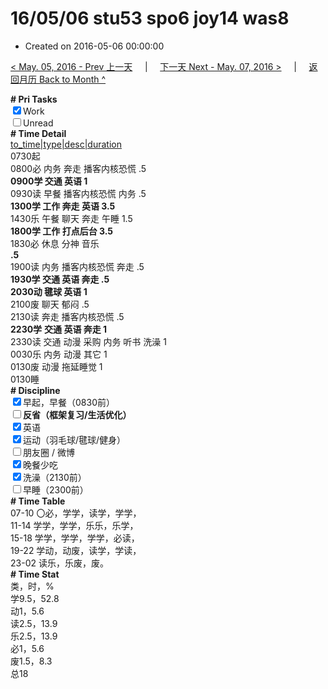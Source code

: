 # 16/05/06 stu53 spo6 joy14 was8

- Created on 2016-05-06 00:00:00

[< May. 05, 2016 - Prev 上一天](_archived/lifelogs/2016/05/d05.md) &nbsp; &nbsp; | &nbsp; &nbsp; [下一天 Next - May. 07, 2016 >](_archived/lifelogs/2016/05/d07.md) &nbsp; &nbsp; |  &nbsp; &nbsp; [返回月历 Back to Month ^](_archived/lifelogs/2016/05/index.md)
<br/><div><b># Pri Tasks</b></div><div><input checked="true" type="checkbox"/>Work</div><div><input type="checkbox"/>Unread</div><div><b># Time Detail</b></div><div><u>to_time|type|desc|duration</u></div><div>0730起</div><div>0800必 内务 奔走 播客内核恐慌 .5</div><div><b>0900学 交通 英语 1</b></div><div>0930读 早餐 播客内核恐慌 内务 .5</div><div><b>1300学 工作 奔走 英语 3.5</b></div><div>1430乐 午餐 聊天 奔走 午睡 1.5</div><div><b>1800学 工作 打点后台 3.5</b></div><div>1830必 休息 分神 音乐<b><br/> .5</b></div><div>1900读 内务 播客内核恐慌 奔走 .5</div><div><b>1930学 交通 英语 奔走 .5</b></div><div><b>2030动 毽球 英语 1</b></div><div>2100废 聊天 郁闷 .5</div><div>2130读 奔走 播客内核恐慌 .5</div><div><b>2230学</b> <b>交通 英语 奔走 1</b></div><div>2330读 交通 动漫 采购 内务 听书 洗澡 1</div><div>0030乐 内务 动漫 其它 1</div><div>0130废 动漫 拖延睡觉 1</div><div>0130睡</div><div><b># Discipline</b></div><div><input checked="true" type="checkbox"/>早起，早餐（0830前）</div><div><b><input type="checkbox"/></b><b>反省（框架复习/生活优化）</b></div><div><input checked="true" type="checkbox"/>英语</div><div><input checked="true" type="checkbox"/>运动（羽毛球/毽球/健身）</div><div><input type="checkbox"/>朋友圈 / 微博</div><div><input checked="true" type="checkbox"/>晚餐少吃</div><div><input checked="true" type="checkbox"/>洗澡（2130前）</div><div><input type="checkbox"/>早睡（2300前）</div><div><b># Time Table</b></div><div>07-10 〇必，学学，读学，学学，</div><div>11-14 学学，学学，乐乐，乐学，</div><div>15-18 学学，学学，学学，必读，</div><div>19-22 学动，动废，读学，学读，</div><div>23-02 读乐，乐废，废。</div><div><b># Time Stat</b></div><div>类，时，%</div><div>学9.5，52.8</div><div>动1，5.6</div><div>读2.5，13.9</div><div>乐2.5，13.9</div><div>必1，5.6</div><div>废1.5，8.3</div><div>总18</div>
